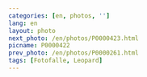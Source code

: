 ```yaml
---
categories: [en, photos, '']
lang: en
layout: photo
next_photo: /en/photos/P0000423.html
picname: P0000422
prev_photo: /en/photos/P0000261.html
tags: [Fotofalle, Leopard]
---
```

